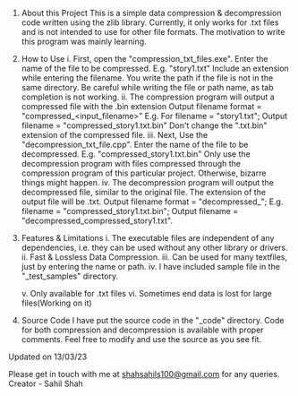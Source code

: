 1. About this Project
    This is a simple data compression & decompression code written using the zlib library. Currently, it only works for .txt files and is not intended to use for other file formats.
    The motivation to write this program was mainly learning.

2. How to Use
    i. First, open the "compression_txt_files.exe". 
        Enter the name of the file to be compressed. E.g. "story1.txt"
        Include an extension while entering the filename.
        You write the path if the file is not in the same directory.
        Be careful while writing the file or path name, as tab completion is not working.
    ii. The compression program will output a compressed file with the .bin extension
        Output filename format = "compressed_<input_filename>"
        E.g. For filename = "story1.txt"; Output filename = "compressed_story1.txt.bin"
        Don't change the ".txt.bin" extension of the compressed file.
    iii. Next, Use the "decompression_txt_file.cpp".
        Enter the name of the file to be decompressed. E.g. "compressed_story1.txt.bin"
        Only use the decompression program with files compressed through the compression program of this particular project. Otherwise, bizarre things might happen.
    iv. The decompression program will output the decompressed file, similar to the original file.
        The extension of the output file will be .txt.
        Output filename format = "decompressed_<inputfilename>";
        E.g. filename = "compressed_story1.txt.bin"; Output filename = "decompressed_compressed_story1.txt".

3. Features & Limitations
    i. The executable files are independent of any dependencies, i.e. they can be used without any other library or drivers.
    ii. Fast & Lossless Data Compression.
    iii. Can be used for many textfiles, just by entering the name or path.
    iv. I have included sample file in the "_test_samples" directory.

    v. Only available for .txt files
    vi. Sometimes end data is lost for large files(Working on it)

7. Source Code
    I have put the source code in the "_code" directory. Code for both compression and decompression is available with proper comments.
    Feel free to modify and use the source as you see fit.

Updated on 13/03/23

Please get in touch with me at shahsahils100@gmail.com for any queries.
Creator - Sahil Shah

